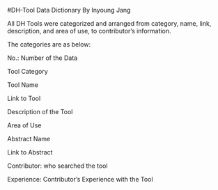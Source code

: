 #DH-Tool Data Dictionary 
By Inyoung Jang


All DH Tools were categorized and arranged from category, name, link, description, and area of use, to contributor’s information. 


The categories are as below:


No.: Number of the Data

Tool Category

Tool Name

Link to Tool

Description of the Tool

Area of Use

Abstract Name

Link to Abstract

Contributor: who searched the tool

Experience: Contributor’s Experience with the Tool 
